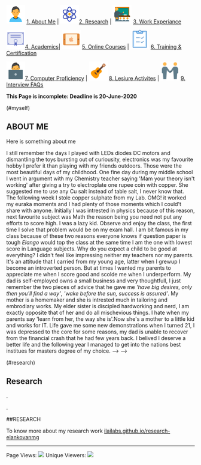 <img src="icons/aboutme.png" width="50"/> [1. About Me](#myself) | <img src="icons/res.png" width="50"/>[2. Research](#research) | <img src="icons/work.png" width="50"/> [3. Work Experiance         ](#work)

<img src="icons/acad.png" width="50"/>[4. Academics](#acad)| <img src="icons/moocs.png" width="50"/>   [5. Online Courses](#moocs) | <img src="icons/cert1.png" width="50"/>   [6. Training & Certification](#training)

<img src="icons/comp.png" width="50"/>[7. Computer Proficiency](#training) | <img src="icons/hobbies.png" width="50"/> [8. Lesiure Activites](#training) | <img src="icons/jobexp.png" width="50"/>  [9. Interview FAQs](#training)

**This Page is incomplete: Deadline is 20-June-2020**

<!-- Contents of this page was developed by the candidate in [markdown](link 'click to view the source file'). -->

<!-- link to github page. -->

<!-- Download this document page again ( [html](markdown.html), [pdf](markdown.pdf) ), incase of inaccessability.   -->

(#myself)
## ABOUT ME

Here is something about me

I still remember the days I played with LEDs diodes DC motors and dismantling the toys bursting out of curiousity, electronics was my favourite hobby I prefer it than playing with my friends outdoors.
Those were the most beautiful days of my childhood.
One fine day during my middle school I went in argument with my Chemistry teacher saying 'Mam your theory isn't working' after giving a try to electroplate one rupee coin with copper.
She suggested me to use any Cu salt instead of table salt, I never know that.
The following week I stole copper sulphate from my Lab.
OMG! it worked my euraka moments and I had plenty of those moments which I could't share with anyone. Initially I was intrested in physics because of this reason, next favourite subject was Math the reason being you need not put any efforts to score high. I was a lazy kid.
Observe and enjoy the class, the first time I solve that problem would be on my exam hall.
I am bit famous in my class because of these two reasons everyone knows if question paper is tough *Elango* would top the class at the same time I am the one with lowest score in Language subjects.
Why do you expect a child to be good at everything? I didn't feel like impressing neither my teachers nor my parents.
It's an attitude that I carried from my young age, latter when I grewup I become an introverted person.
But at times I wanted my parents to appreciate me when I score good and scolde me when I underperform.
My dad is self-employed owns a small business and very thoughtfull, I just remember the two pieces of advice that he gave me *'have big desires,  only then you'll find a way'*, *'wake before the sun, success is assured'*. My mother is a homemaker and she is intrested much in tailoring and embrodiary works. My elder sister is discipled hardworking and nerd, I am exactly opposite that of her and do all mischevious things.
I hate when my parents say 'learn from her, the way she is'.Now she's a mother to a little kid and works for IT. Life gave me some new demonstrations when I turned 21, I was depressed to the core for some reasons, my dad is unable to recover from the financial crash that he had few years back. I belived I deserve a better life and the following year I managed to get into the nations best institues for masters degree of my choice. --> -->

<!-- To know more about my idea of life, people whom I admire and my opinion on spirituality vist my personal page [ilailabs.github.io/personal-life-elankovanmg](link) -->
<!-- > Learn form the best, Aim for the best.

<!-- I'm native to Chennai and 25 years old.
My dad is self employed and own's a small bussiness my family lives here for more than three decades.
I am the youngest of two childrens and My sister works for TCS she's married and has small kid.
Despite my home beeing just 22 kms from IITM campus I choose to stay in hostel.
My mom is a Tailor and homemaker so loving and caring.

<!-- {
I know this decision would change my life but had no idea upto what extend will it.
It is here I started learning music, two foriegn languages and started discovering myself. I'm excited about the opporunites that I may get tommorw so preparing hard and learning hard to live.
} -->

(#research)
## Research

<!-- > It's possible to be busy without being effective. -->

<!-- IIT life is all about time management. Its not IIT which changed my life, it's the people and friends whom I met in IITM.
It is a very busy life, it's fun and frustrating sometimes. I felt like calling myself a scholar after a year of joining, it was hard for me to cope up with the standrads in the first year and now I cultivated the habit of reading scientific documents and prolonged concentration.
I had time for my family and friends every weekend and I also had time for learing new languages and music -->

.<!-- Some people have said *Elango* your a good listener, May be it's true. I have friends who called me and said 'I feel like commiting sucide' -->

<!-- Research is all about learning to have patience and high degree of self-dicipline. -->
<!-- It was a self-realisation no one ever said this to me. -->
<!-- It's my moment of truth, no one ever said this to me.
You keep reading the whole day and still say *'I don't still understand what they mean to convey'* and you still have patience to keep reading further.
Results may disappoint you most of the times and you still carry out simulations with hope.
Honestly I never had such self-dicipline before.
Change is hard but it's beautiful -->
.<!-- My guide is never gonna ask me why you did't come to lab, but it's me who is commited to work for atleast eight hours a day. -->
<!-- I gained a new momentum.
After lot of experimentation on myself I am consistent with my stable and balanced routine which are in alignement with my short and long term goals. -->
<!-- The day usually starts at 4.30 AM with ginger tea, I cared my fitness and personal being, Everyday I had unschduled time of 90min for myself after my dinner. -->


<!-- The day starts without an alarm around 4.30 AM with subraba's(canteen) ginger tea.
I plan my day while haveing cought of the fresh chill air strolling to canteen.
Bath before sunrise, prayer and practice my music for about an hour.
Once I'm done reading one journal I'll start my room.
Spending minmum of 9 Hours in lab was the goal.
Without a power nap after my lunch my engine wouldn't start.
Before leaving the hostel I would spend minimum of 15 minutes learing and revising my spanish and german vocabulary.
Then a juice.
Back to lab.
Then to ground for a mild jog and workout.
I have unschduled hours without plans after my dinner till the bed time, it's here I spend time for myself.
This how I spend atleast 4 out of 7 days in my week. -->

<!-- "Wake before the sun. Have big desires only then you'll find a way" are the only two advices I remember my dad gave to me when I was in middle SCHOOLING
I learnt to wear a confident simile. -->

<a name=research></a>
##RESEARCH
<!-- I joined *Computational Mechanics and Materials* research group in July 2017 lead by prof. Narasimhan Swaminathan as a Masters research scholar under his supervision and co-guided by Dr. CVK[PD]
Since then my life took a new trejectory.
I gained new momentum and took quantum leaps.
It was a blessing to work with world class researchers like them.
The exposure and opporunites one gets here is truly unparallel to any other collages I know that and I decided to bring the best out of me.
My inclination towards science education and the love I had for my family was the true motivating factor to graduate from elite premier institues like IIT.
Desires to persue masters was my choice when my parents wished me to takeup a job aftermy undergrad.
I was training myself hard and truly started enjoing my academics and personal life like never before. -->

To know more about my research work [ilailabs.github.io/research-elankovanmg](https://ilailabs.github.io/research-elankovanmg/)

----------------------------


<!-- > This document is accurate to the best of my knowledge and written by me in markdown format for recruitment purposes only. Any information in this page cannot be disclosed without my concent. Thanks for your patience and intrest. Happy Hiring!
  [resume]: \\\
  [markdown]: \\\ -->

  Page Views: <img src="https://hitwebcounter.com/counter/counter.php?page=7441543&style=0007&nbdigits=4&type=page&initCount=0" height="15"/>
  Unique Viewers: <img src="https://hitwebcounter.com/counter/counter.php?page=7441544&style=0007&nbdigits=4&type=ip&initCount=0" height="15"/>
